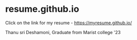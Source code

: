 # resume.github.io


Click on the link for my resume - https://myresume.github.io/


Thanu sri Deshamoni,
Graduate from Marist college '23
